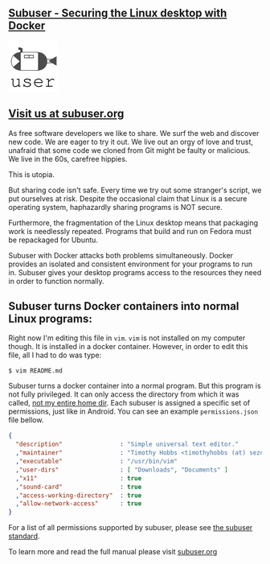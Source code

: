 [Subuser - Securing the Linux desktop with Docker](http://subuser.org)
--------------------------

[![Subuser logo](./docs/_themes/sphinx_rtd_theme/static/images/subuser-logo.png)](http://subuser.org "Visit us at subuser.org!")

[Visit us at subuser.org](http://subuser.org)
--------------------------

As free software developers we like to share.  We surf the web and discover new code.  We are eager to try it out.  We live out an orgy of love and trust, unafraid that some code we cloned from Git might be faulty or malicious.  We live in the 60s, carefree hippies.

This is utopia.

But sharing code isn't safe.  Every time we try out some stranger's script, we put ourselves at risk.  Despite the occasional claim that Linux is a secure operating system, haphazardly sharing programs is NOT secure.

Furthermore, the fragmentation of the Linux desktop means that packaging work is needlessly repeated.  Programs that build and run on Fedora must be repackaged for Ubuntu.

Subuser with Docker attacks both problems simultaneously.  Docker provides an isolated and consistent environment for your programs to run in.  Subuser gives your desktop programs access to the resources they need in order to function normally.

Subuser turns Docker containers into normal Linux programs:
------------------------------------------------------------

Right now I'm editing this file in `vim`.  `vim` is not installed on my computer though.  It is installed in a docker container.  However, in order to edit this file, all I had to do was type:

````
$ vim README.md
````

Subuser turns a docker container into a normal program.  But this program is not fully privileged.  It can only access the directory from which it was called, [not my entire home dir](http://xkcd.com/1200/).  Each subuser is assigned a specific set of permissions, just like in Android.  You can see an example `permissions.json` file bellow.

````json
{
  "description"                : "Simple universal text editor."
  ,"maintainer"                : "Timothy Hobbs <timothyhobbs (at) seznam dot cz>"
  ,"executable"                : "/usr/bin/vim"
  ,"user-dirs"                 : [ "Downloads", "Documents" ]
  ,"x11"                       : true
  ,"sound-card"                : true
  ,"access-working-directory"  : true
  ,"allow-network-access"      : true
}
````

For a list of all permissions supported by subuser, please see [the subuser standard](http://subuser.org/subuser-standard/permissions-dot-json-file-format.html).

To learn more and read the full manual please visit [subuser.org](http://subuser.org)


